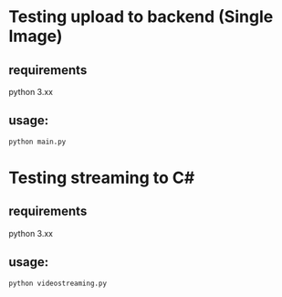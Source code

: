 # Testing upload to backend (Single Image)

## requirements

python 3.xx

## usage:

```python main.py```

# Testing streaming to C# 

## requirements

python 3.xx

## usage:

```python videostreaming.py```